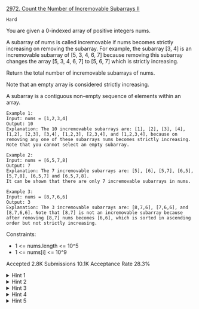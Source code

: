[2972. Count the Number of Incremovable Subarrays II](https://leetcode.com/problems/count-the-number-of-incremovable-subarrays-ii/)

`Hard`

You are given a 0-indexed array of positive integers nums.

A subarray of nums is called incremovable if nums becomes strictly increasing on removing the subarray. For example, the subarray [3, 4] is an incremovable subarray of [5, 3, 4, 6, 7] because removing this subarray changes the array [5, 3, 4, 6, 7] to [5, 6, 7] which is strictly increasing.

Return the total number of incremovable subarrays of nums.

Note that an empty array is considered strictly increasing.

A subarray is a contiguous non-empty sequence of elements within an array.

```
Example 1:
Input: nums = [1,2,3,4]
Output: 10
Explanation: The 10 incremovable subarrays are: [1], [2], [3], [4], [1,2], [2,3], [3,4], [1,2,3], [2,3,4], and [1,2,3,4], because on removing any one of these subarrays nums becomes strictly increasing. Note that you cannot select an empty subarray.

Example 2:
Input: nums = [6,5,7,8]
Output: 7
Explanation: The 7 incremovable subarrays are: [5], [6], [5,7], [6,5], [5,7,8], [6,5,7] and [6,5,7,8].
It can be shown that there are only 7 incremovable subarrays in nums.

Example 3:
Input: nums = [8,7,6,6]
Output: 3
Explanation: The 3 incremovable subarrays are: [8,7,6], [7,6,6], and [8,7,6,6]. Note that [8,7] is not an incremovable subarray because after removing [8,7] nums becomes [6,6], which is sorted in ascending order but not strictly increasing.
``` 

Constraints:

- 1 <= nums.length <= 10^5
- 1 <= nums[i] <= 10^9

Accepted
2.8K
Submissions
10.1K
Acceptance Rate
28.3%

<details>
<summary>Hint 1</summary>

Calculate the largest x such that nums[0..x] is strictly increasing.

</details>
<details>
<summary>Hint 2</summary>

Calculate the smallest y such that nums[j..nums.length-1] is strictly increasing.

</details>
<details>
<summary>Hint 3</summary>

For each i in [0, x], select the smallest j in [y, nums.length - 1]. Then we can keep the prefix with any suffix of [j, nums.length - 1] (including the empty one).

</details>
<details>
<summary>Hint 4</summary>

Note that when i increases, j won’t decrease. Use two-pointers.

</details>
<details>
<summary>Hint 5</summary>

Note that we cannot delete an empty array, but we can delete the whole array.

</details>